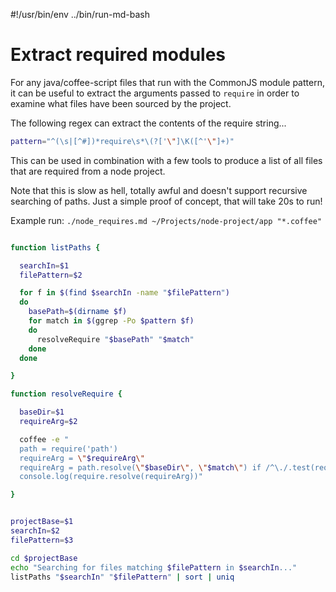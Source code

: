 #!/usr/bin/env ../bin/run-md-bash
# Extract required modules

For any java/coffee-script files that run with the CommonJS module pattern, it can
be useful to extract the arguments passed to `require` in order to examine what files
have been sourced by the project.

The following regex can extract the contents of the require string...

```bash
pattern="^(\s|[^#])*require\s*\(?['\"]\K([^'\"]+)"
```

This can be used in combination with a few tools to produce a list of all files that
are required from a node project.

Note that this is slow as hell, totally awful and doesn't support recursive searching
of paths. Just a simple proof of concept, that will take 20s to run!

Example run: `./node_requires.md ~/Projects/node-project/app "*.coffee"`

```bash

function listPaths {

  searchIn=$1
  filePattern=$2

  for f in $(find $searchIn -name "$filePattern")
  do
    basePath=$(dirname $f)
    for match in $(ggrep -Po $pattern $f)
    do
      resolveRequire "$basePath" "$match"
    done
  done

}

function resolveRequire {

  baseDir=$1
  requireArg=$2

  coffee -e "
  path = require('path')
  requireArg = \"$requireArg\"
  requireArg = path.resolve(\"$baseDir\", \"$match\") if /^\./.test(requireArg)
  console.log(require.resolve(requireArg))"

}


projectBase=$1
searchIn=$2
filePattern=$3

cd $projectBase
echo "Searching for files matching $filePattern in $searchIn..."
listPaths "$searchIn" "$filePattern" | sort | uniq

```
